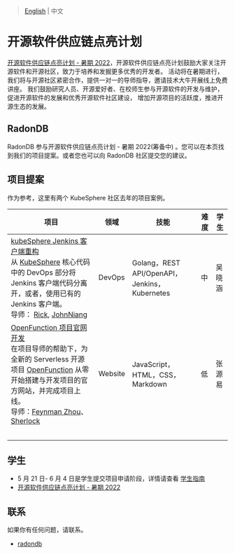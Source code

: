 
>  [English](README.md)  | 中文

# 开源软件供应链点亮计划
[开源软件供应链点亮计划 - 暑期 2022](https://summer.iscas.ac.cn)，开源软件供应链点亮计划鼓励大家关注开源软件和开源社区，致力于培养和发掘更多优秀的开发者。
活动将在暑期进行，我们将与开源社区紧密合作，提供一对一的导师指导，邀请技术大牛开展线上免费讲座。
我们鼓励研究人员、开源爱好者、在校师生参与开源软件的开发与维护，促进开源软件的发展和优秀开源软件社区建设，
增加开源项目的活跃度，推进开源生态的发展。

## RadonDB

RadonDB 参与开源软件供应链点亮计划 - 暑期 2022(筹备中) 。您可以在本页找到我们的项目提案。或者您也可以向 RadonDB 社区提交您的建议。

## 项目提案

作为参考，这里有两个 KubeSphere 社区去年的项目案例。

| 项目 | 领域 | 技能 | 难 度 | 学生 |
| --- | --- | --- | --- | --- |
| [kubeSphere Jenkins 客户端重构](https://github.com/kubesphere/community/blob/master/sig-advocacy-and-outreach/summer-ospp/kubeSphere-jenkins-client-refactor_zh-CN.md) <br/>从 [KubeSphere](https://github.com/kubesphere/kubesphere/) 核心代码中的 DevOps 部分将 Jenkins 客户端代码分离开，或者，使用已有的 Jenkins 客户端。<br/>导师： [Rick](https://github.com/LinuxSuRen/), [JohnNiang](https://github.com/johnniang/) | DevOps | Golang，REST API/OpenAPI，Jenkins，Kubernetes | 中 | 吴晓涵 |
| [OpenFunction 项目官网开发](openfunction-website_zh-CN.md)<br>在项目导师的帮助下，为全新的 Serverless 开源项目 [OpenFunction](https://github.com/OpenFunction/OpenFunction) 从零开始搭建与开发项目的官方网站，并完成项目上线。<br>导师：[Feynman Zhou](https://github.com/FeynmanZhou)、[Sherlock](https://github.com/Sherlock113) | Website | JavaScript，HTML，CSS，Markdown | 低 | 张源易 |
||||||
||||||
||||||
||||||
||||||

## 学生

* 5 月 21 日- 6 月 4 日是学生提交项目申请阶段，详情请查看 [学生指南](https://summer.iscas.ac.cn/help/student/)
* [开源软件供应链点亮计划 - 暑期 2022](https://summer.iscas.ac.cn/)

## 联系

如果你有任何问题，请联系。

* [radondb](radondb@yunify.com)
